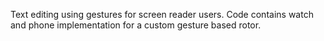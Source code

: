 Text editing using gestures for screen reader users. Code contains watch and phone implementation for a custom gesture based rotor.
